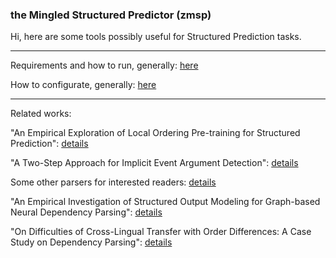 ### the Mingled Structured Predictor (zmsp)

Hi, here are some tools possibly useful for Structured Prediction tasks.

-----

Requirements and how to run, generally: [here](docs/run.md)

How to configurate, generally: [here](docs/conf.md)

-----

Related works:

"An Empirical Exploration of Local Ordering Pre-training for Structured Prediction": [details](docs/lbag.md)

"A Two-Step Approach for Implicit Event Argument Detection": [details](docs/iarg.md)

Some other parsers for interested readers: [details](docs/sop.md)

"An Empirical Investigation of Structured Output Modeling for Graph-based Neural Dependency Parsing": [details](docs/emp_graph.md)

"On Difficulties of Cross-Lingual Transfer with Order Differences: A Case Study on Dependency Parsing": [details](docs/cl0.md)
